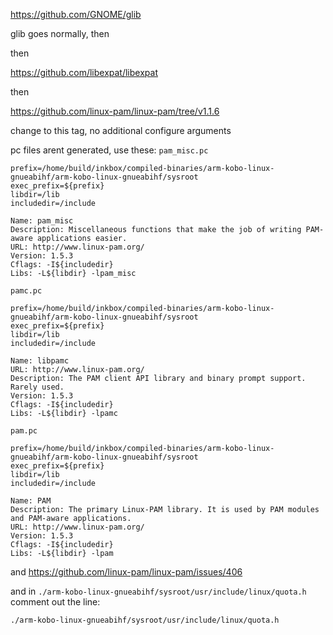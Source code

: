 https://github.com/GNOME/glib

glib goes normally, then

then

https://github.com/libexpat/libexpat

then

https://github.com/linux-pam/linux-pam/tree/v1.1.6

change to this tag, no additional configure arguments

pc files arent generated, use these:
`pam_misc.pc`
```
prefix=/home/build/inkbox/compiled-binaries/arm-kobo-linux-gnueabihf/arm-kobo-linux-gnueabihf/sysroot
exec_prefix=${prefix}
libdir=/lib
includedir=/include

Name: pam_misc
Description: Miscellaneous functions that make the job of writing PAM-aware applications easier.
URL: http://www.linux-pam.org/
Version: 1.5.3
Cflags: -I${includedir}
Libs: -L${libdir} -lpam_misc
```
`pamc.pc`
```
prefix=/home/build/inkbox/compiled-binaries/arm-kobo-linux-gnueabihf/arm-kobo-linux-gnueabihf/sysroot
exec_prefix=${prefix}
libdir=/lib
includedir=/include

Name: libpamc
URL: http://www.linux-pam.org/
Description: The PAM client API library and binary prompt support. Rarely used.
Version: 1.5.3
Cflags: -I${includedir}
Libs: -L${libdir} -lpamc
```
`pam.pc`
```
prefix=/home/build/inkbox/compiled-binaries/arm-kobo-linux-gnueabihf/arm-kobo-linux-gnueabihf/sysroot
exec_prefix=${prefix}
libdir=/lib
includedir=/include

Name: PAM
Description: The primary Linux-PAM library. It is used by PAM modules and PAM-aware applications.
URL: http://www.linux-pam.org/
Version: 1.5.3
Cflags: -I${includedir}
Libs: -L${libdir} -lpam
```

and
https://github.com/linux-pam/linux-pam/issues/406

and in `./arm-kobo-linux-gnueabihf/sysroot/usr/include/linux/quota.h` comment out the line:
```
./arm-kobo-linux-gnueabihf/sysroot/usr/include/linux/quota.h
```

